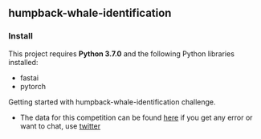## humpback-whale-identification

### Install

This project requires **Python 3.7.0** and the following Python libraries installed:

* fastai
* pytorch

Getting started with humpback-whale-identification challenge. 
* The data for this competition can be found [here](https://www.kaggle.com/c/humpback-whale-identification)
if you get any error or want to chat, use [twitter](https://twitter.com/off_scripted)
